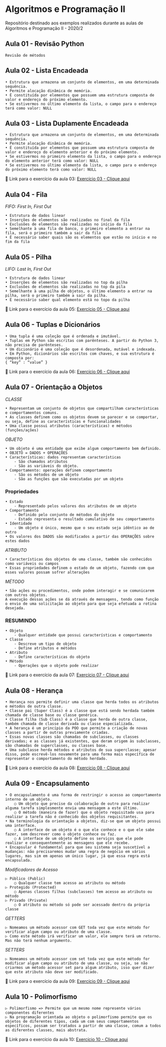 # Algoritmos e Programação II
Repositório destinado aos exemplos realizados durante as aulas de Algoritmos e Programação II - 2020/2
## Aula 01 - Revisão Python
	Revisão de métodos
## Aula 02 - Lista Encadeada 
	• Estrutura que armazena um conjunto de elementos, em uma determinada sequência.
	• Permite alocação dinâmica de memória.
	• É constituída por elementos que possuem uma estrutura composta de valor e endereço do próximo elemento.
	• Se estivermos no último elemento da lista, o campo para o endereço terá como valor: NULL
## Aula 03 - Lista Duplamente Encadeada
	• Estrutura que armazena um conjunto de elementos, em uma determinada sequência.
	• Permite alocação dinâmica de memória.
	• É constituída por elementos que possuem uma estrutura composta de valor e endereço do elemento anterior e do próximo elemento.
	• Se estivermos no primeiro elemento da lista, o campo para o endereço do elemento anterior terá como valor: NULL
	• Se estivermos no último elemento da lista, o campo para o endereço do próximo elemento terá como valor: NULL
🎯 Link para o exercício da aula 03: [Exercício 03 - Clique aqui](https://github.com/lauraromerosantos/Exercicio03_Algoritmos_Programacao_II) 
## Aula 04 - Fila

_FIFO: First In, First Out_

	• Estrutura de dados linear
	• Inserções de elementos são realizadas no final da fila
	• Exclusões de elementos são realizadas no início da fila
	• Semelhante à uma fila de banco, o primeiro elemento a entrar na fila, será o primeiro também a sair da fila
	• É necessário saber quais são os elementos que estão no início e no fim da fila
        
## Aula 05 - Pilha

_LIFO: Last In, First Out_

    • Estrutura de dados linear
    • Inserções de elementos são realizadas no top da pilha
    • Exclusões de elementos são realizadas no top da pila
    • Semelhante à uma pilha de objetos, o último elemento a entrar na pilha, será o primeiro também a sair da pilha.
    • É necessário saber qual elemento está no topo da pilha
🎯 Link para o exercício da aula 05: [Exercício 05 - Clique aqui](https://github.com/lauraromerosantos/Exercicio05_Algoritmos_Programacao_II) 

## Aula 06 - Tuplas e Dicionários

	• Uma tupla é uma coleção que é ordenada e imutável.
	• Tuplas em Python são escritas com parênteses. A partir do Python 3, não precisa de parênteses.
	• Um dicionário é uma coleção que é desordenada, mutável e indexada.
	• Em Python, dicionários são escritos com chaves, e sua estrutura é composta por:
	{ “key” : “value” }
🎯 Link para o exercício da aula 06: [Exercício 06 - Clique aqui](https://github.com/lauraromerosantos/Exercicio06_Algoritmos_Programacao_II) 

## Aula 07 - Orientação a Objetos

_CLASSE_

	• Representam um conjunto de objetos que compartilham características e comportamentos comuns.
	• As classes definem como os objetos devem se parecer e se comportar, ou seja, define as características e funcionalidades
	• Uma classe possui atributos (características) e métodos (funções/ações)

_OBJETO_

	• Um objeto é uma entidade que exibe algum comportamento bem definido.
	• OBJETO = DADOS + OPERAÇÕES
	• Características: dados representam características
		- São chamados atributos
		- São as variáveis do objeto.
	• Comportamento: operações definem comportamento
		- São os métodos de um objeto
		- São as funções que são executadas por um objeto
		
### Propriedades
	• Estado
		- Representado pelos valores dos atributos de um objeto
	• Comportamento
		- Definido pelo conjunto de métodos do objeto
		- Estado representa o resultado cumulativo de seu comportamento
	• Identidade
		- Um objeto é único, mesmo que o seu estado seja idêntico ao de outro
	• Os valores dos DADOS são modificados a partir das OPERAÇÕES sobre estes dados 
	
_ATRIBUTO_

	• Características dos objetos de uma classe, também são conhecidos como variáveis ou campos
	• Essas propriedades definem o estado de um objeto, fazendo com que esses valores possam sofrer alterações

_MÉTODO_

	• São ações ou procedimentos, onde podem interagir e se comunicarem com outros objetos. 
	A execução dessas ações se dá através de mensagens, tendo como função o envio de uma solicitação ao objeto para que seja efetuada a rotina desejada.
	
### RESUMINDO

	• Objeto
		- Qualquer entidade que possui características e comportamento
	• Classe
		- Descreve um tipo de objeto
		- Define atributos e métodos
	• Atributo
		- Define características do objeto
	• Método
		- Operações que o objeto pode realizar 
		
🎯 Link para o exercício da aula 07: [Exercício 07 - Clique aqui](https://github.com/lauraromerosantos/Exercicio07_Algoritmos_Programacao_II)

## Aula 08 - Herança
	• Herança nos permite definir uma classe que herda todos os atributos e métodos de outra classe.
	• Classe pai (Super Class) é a classe que está sendo herdada também chamada de classe base ou classe genérica.
	• Classe filha (Sub Class) é a classe que herda de outra classe, também chamada de classe derivada ou classe especializada.
	• A herança é um princípio da POO que permite a criação de novas classes a partir de outras previamente criadas.
	• Essas novas classes são chamadas de subclasses, ou classes derivadas; e as classes já existentes, que deram origem às subclasses, são chamadas de superclasses, ou classes base.
	• Uma subclasse herda métodos e atributos de sua superclasse; apesar disso, pode escrevê-los novamente para uma forma mais específica de representar o comportamento do método herdado.
	
🎯 Link para o exercício da aula 08: [Exercício 08 - Clique aqui](https://github.com/lauraromerosantos/Exercicio08_Algoritmos_Programacao_II)

## Aula 09 - Encapsulamento
	• O encapsulamento é uma forma de restringir o acesso ao comportamento interno de um objeto. 
		○ Um objeto que precise da colaboração de outro para realizar alguma tarefa simplesmente envia uma mensagem a este último.
		○ O método (maneira de fazer) que o objeto requisitado usa para realizar a tarefa não é conhecido dos objetos requisitantes.
	• Na terminologia da orientação a objetos, diz-se que um objeto possui uma interface.
		○ A interface de um objeto é o que ele conhece e o que ele sabe fazer, sem descrever como o objeto conhece ou faz.
		○ A interface de um objeto define os serviços que ele pode realizar e consequentemente as mensagens que ele recebe.
	• Encapsular é fundamental para que seu sistema seja suscetível a mudanças: não precisaremos mudar uma regra de negócio em vários lugares, mas sim em apenas um único lugar, já que essa regra está encapsulada.
	
_Modificadores de Acesso_

	▷ Público (Public)
		○ Qualquer classe tem acesso ao atributo ou método
	▷ Protegido (Protected)
		○ Apenas classes filhas (subclasses) tem acesso ao atributo ou método
	▷ Privado (Private)
		○ O atributo ou método só pode ser acessado dentro da própria classe
_GETTERS_

	▷ Nomeamos um método acessor com GET toda vez que este método for verificar algum campo ou atributo de uma classe.
	▷ Como este método irá verificar um valor, ele sempre terá um retorno. Mas não terá nenhum argumento.

_SETTERS_

	▷ Nomeamos um método acessor com set toda vez que este método for modificar algum campo ou atributo de uma classe, ou seja, se não criarmos um método acessor set para algum atributo, isso quer dizer que este atributo não deve ser modificado.

🎯 Link para o exercício da aula 09: [Exercício 09 - Clique aqui](https://github.com/lauraromerosantos/Exercicio09_Algoritmos_Programacao_II)

## Aula 10 - Polimorfismo

	▷ Polimorfismo => Permite que um mesmo nome represente vários componentes diferentes
	▷ Na programação orientada ao objeto o polimorfismo permite que os objetos de diferentes tipos, cada um com seus comportamentos específicos, possam ser tratados a partir de uma classe, comum a todos as diferentes classes, mais abstrata.

🎯 Link para o exercício da aula 10: [Exercício 10 - Clique aqui](https://github.com/lauraromerosantos/Exercicio10_Algoritmos_Programacao_II)

    
